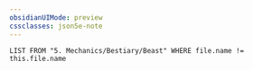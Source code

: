```yaml
---
obsidianUIMode: preview
cssclasses: json5e-note
---
```

```dataview
LIST FROM "5. Mechanics/Bestiary/Beast" WHERE file.name != this.file.name
```
